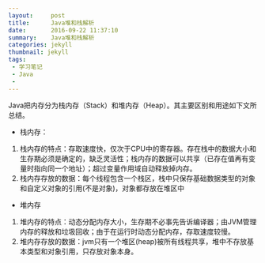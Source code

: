 ```yaml
---
layout:     post
title:      Java堆和栈解析
date:       2016-09-22 11:37:10
summary:    Java堆和栈解析
categories: jekyll
thumbnail: jekyll
tags:
 - 学习笔记
 - Java
 - 
---
```

Java把内存分为栈内存（Stack）和堆内存（Heap）。其主要区别和用途如下文所总结。
- 栈内存：
1. 栈内存的特点：存取速度快，仅次于CPU中的寄存器。存在栈中的数据大小和生存期必须是确定的，缺乏灵活性；栈内存的数据可以共享（已存在值再有变量时指向同一个地址）；超过变量作用域自动释放掉内存。
2. 栈内存存放的数据：每个线程包含一个栈区，栈中只保存基础数据类型的对象和自定义对象的引用(不是对象)，对象都存放在堆区中
- 堆内存
1. 堆内存的特点：动态分配内存大小，生存期不必事先告诉编译器；由JVM管理内存的释放和垃圾回收；由于在运行时动态分配内存，存取速度较慢。
2. 堆内存存放的数据：jvm只有一个堆区(heap)被所有线程共享，堆中不存放基本类型和对象引用，只存放对象本身。




